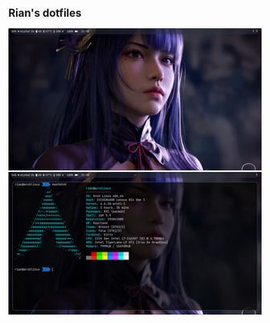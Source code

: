 ## Rian's dotfiles
![SS1](img/20240108_21h50m51s_grim.png)
![SS2](img/20240108_21h50m57s_grim.png)

